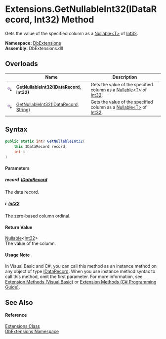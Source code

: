 Extensions.GetNullableInt32(IDataRecord, Int32) Method
======================================================
Gets the value of the specified column as a [Nullable&lt;T>][1] of [Int32][2].
  
**Namespace:** [DbExtensions][3]  
**Assembly:** DbExtensions.dll

Overloads
---------

|                            | Name                                       | Description                                                                    |
| -------------------------- | ------------------------------------------ | ------------------------------------------------------------------------------ |
| ![Public Extension Method] | **GetNullableInt32(IDataRecord, Int32)**   | Gets the value of the specified column as a [Nullable&lt;T>][1] of [Int32][2]. |
| ![Public Extension Method] | [GetNullableInt32(IDataRecord, String)][4] | Gets the value of the specified column as a [Nullable&lt;T>][1] of [Int32][2]. |


Syntax
------

```csharp
public static int? GetNullableInt32(
	this IDataRecord record,
	int i
)
```

#### Parameters

##### *record*  [IDataRecord][5]
The data record.

##### *i*  [Int32][2]
The zero-based column ordinal.

#### Return Value
[Nullable][1]&lt;[Int32][2]>  
The value of the column.
#### Usage Note
In Visual Basic and C#, you can call this method as an instance method on any object of type [IDataRecord][5]. When you use instance method syntax to call this method, omit the first parameter. For more information, see [Extension Methods (Visual Basic)][6] or [Extension Methods (C# Programming Guide)][7].

See Also
--------

#### Reference
[Extensions Class][8]  
[DbExtensions Namespace][3]  

[1]: https://learn.microsoft.com/dotnet/api/system.nullable-1
[2]: https://learn.microsoft.com/dotnet/api/system.int32
[3]: ../README.md
[4]: GetNullableInt32_1.md
[5]: https://learn.microsoft.com/dotnet/api/system.data.idatarecord
[6]: https://docs.microsoft.com/dotnet/visual-basic/programming-guide/language-features/procedures/extension-methods
[7]: https://docs.microsoft.com/dotnet/csharp/programming-guide/classes-and-structs/extension-methods
[8]: README.md
[Public Extension Method]: ../../icons/pubextension.svg "Public Extension Method"